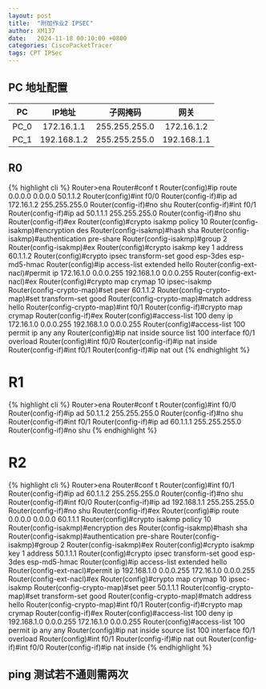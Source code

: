 ```yaml
---
layout: post
title:  "附加作业2 IPSEC"
author: XM137
date:   2024-11-18 00:10:00 +0800
categories: CiscoPacketTracer
tags: CPT IPSec
---
```



## PC 地址配置

|     PC      |        IP地址      |      子网掩码       |        网关        |
|   :----:    |        :----:      |      :----:        |       :----:       |
|    PC_0     |      172.16.1.1    |   255.255.255.0    |     172.16.1.2     |
|    PC_1     |     192.168.1.2    |   255.255.255.0    |     192.168.1.1    |


## R0
{% highlight cli %}
Router>ena
Router#conf t
Router(config)#ip route 0.0.0.0 0.0.0.0 50.1.1.2
Router(config)#int f0/0
Router(config-if)#ip ad 172.16.1.2 255.255.255.0
Router(config-if)#no shu
Router(config-if)#int f0/1
Router(config-if)#ip ad 50.1.1.1 255.255.255.0
Router(config-if)#no shu
Router(config-if)#ex
Router(config)#crypto isakmp policy 10 
Router(config-isakmp)#encryption des
Router(config-isakmp)#hash sha 
Router(config-isakmp)#authentication pre-share 
Router(config-isakmp)#group 2
Router(config-isakmp)#ex
Router(config)#crypto isakmp key 1 address 60.1.1.2
Router(config)#crypto ipsec transform-set good esp-3des esp-md5-hmac 
Router(config)#ip access-list extended hello
Router(config-ext-nacl)#permit ip 172.16.1.0 0.0.0.255 192.168.1.0 0.0.0.255
Router(config-ext-nacl)#ex
Router(config)#crypto map crymap 10 ipsec-isakmp 
Router(config-crypto-map)#set peer 60.1.1.2
Router(config-crypto-map)#set transform-set good
Router(config-crypto-map)#match address hello
Router(config-crypto-map)#int f0/1
Router(config-if)#crypto map crymap
Router(config-if)#ex
Router(config)#access-list 100 deny ip 172.16.1.0 0.0.0.255 192.168.1.0 0.0.0.255
Router(config)#access-list 100 permit ip any any 
Router(config)#ip nat inside source list 100 interface f0/1 overload 
Router(config)#int f0/0
Router(config-if)#ip nat inside 
Router(config-if)#int f0/1
Router(config-if)#ip nat out
{% endhighlight %}


# R1
{% highlight cli %}
Router>ena
Router#conf t
Router(config)#int f0/0
Router(config-if)#ip ad 50.1.1.2 255.255.255.0 
Router(config-if)#no shu
Router(config-if)#int f0/1
Router(config-if)#ip ad 60.1.1.1 255.255.255.0 
Router(config-if)#no shu
{% endhighlight %}


# R2
{% highlight cli %}
Router>ena
Router#conf t
Router(config)#int f0/1
Router(config-if)#ip ad 60.1.1.2 255.255.255.0
Router(config-if)#no shu
Router(config-if)#int f0/0
Router(config-if)#ip ad 192.168.1.1 255.255.255.0
Router(config-if)#no shu
Router(config-if)#ex
Router(config)#ip route 0.0.0.0 0.0.0.0 60.1.1.1
Router(config)#crypto isakmp policy 10
Router(config-isakmp)#encryption des 
Router(config-isakmp)#hash sha 
Router(config-isakmp)#authentication pre-share 
Router(config-isakmp)#group 2
Router(config-isakmp)#ex
Router(config)#crypto isakmp key 1 address 50.1.1.1
Router(config)#crypto ipsec transform-set good esp-3des esp-md5-hmac 
Router(config)#ip access-list extended hello
Router(config-ext-nacl)#permit ip 192.168.1.0 0.0.0.255 172.16.1.0 0.0.0.255
Router(config-ext-nacl)#ex
Router(config)#crypto map crymap 10 ipsec-isakmp 
Router(config-crypto-map)#set peer 50.1.1.1
Router(config-crypto-map)#set transform-set good
Router(config-crypto-map)#match address hello
Router(config-crypto-map)#int f0/1
Router(config-if)#crypto map crymap
Router(config-if)#ex
Router(config)#access-list 100 deny ip 192.168.1.0 0.0.0.255 172.16.1.0 0.0.0.255
Router(config)#access-list 100 permit ip any any 
Router(config)#ip nat inside source list 100 interface f0/1 overload 
Router(config)#int f0/1
Router(config-if)#ip nat out
Router(config-if)#int f0/0
Router(config-if)#ip nat inside 
{% endhighlight %}

## ping 测试若不通则需两次